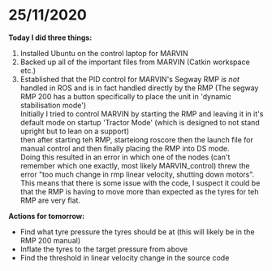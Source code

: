# 25/11/2020
**Today I did three things:**  
1. Installed Ubuntu on the control laptop for MARVIN
2. Backed up all of the important files from MARVIN (Catkin workspace etc.)
3. Established that the PID control for MARVIN's Segway RMP *is not* handled in ROS and is in fact handled directly by the RMP (The segway RMP 200 has a button specifically to place the unit in 'dynamic stabilisation mode')  
Initially I tried to control MARVIN by starting the RMP and leaving it in it's default mode on startup 'Tractor Mode' (which is designed to not stand upright but to lean on a support)  
then after starting teh RMP, starteiong roscore then the launch file for manual control and then finally placing the RMP into DS mode.  
Doing this resulted in an error in which one of the nodes (can't remember which one exactly, most likely MARVIN_control) threw the error "too much change in rmp linear velocity, shutting down motors".  
This means that there is some issue with the code, I suspect it could be that the RMP is having to move more than expected as the tyres for teh RMP are very flat.  
  
**Actions for tomorrow:**  
- Find what tyre pressure the tyres should be at (this will likely be in the RMP 200 manual) 
- Inflate the tyres to the target pressure from above  
- Find the threshold in linear velocity change in the source code
